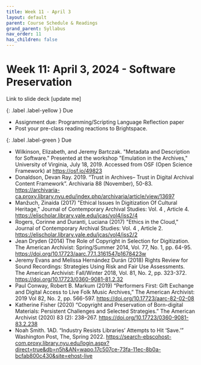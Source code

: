 ```yaml
---
title: Week 11 - April 3
layout: default
parent: Course Schedule & Readings
grand_parent: Syllabus
nav_order: 11
has_children: false
---
```


# Week 11: April 3, 2024 - Software Preservation

Link to slide deck [update me]

{: .label .label-yellow }
Due
* Assignment due: Programming/Scripting Language Reflection paper
* Post your pre-class reading reactions to Brightspace.

{: .label .label-green }
Due
* Wilkinson, Elizabeth, and Jeremy Bartczak. "Metadata and Description for Software." Presented at the workshop "Emulation in the Archives," University of Virginia, July 18, 2019. Accessed from OSF (Open Science Framework) at <a href="https://osf.io/49823" target="_blank">https://osf.io/49823</a>
* Donaldson, Devan Ray. 2019. “Trust in Archives– Trust in Digital Archival Content Framework”. Archivaria 88 (November), 50-83. <a href="https://archivaria-ca.proxy.library.nyu.edu/index.php/archivaria/article/view/13697" target="_blank">https://archivaria-ca.proxy.library.nyu.edu/index.php/archivaria/article/view/13697</a>
* Manžuch, Zinaida (2017) "Ethical Issues In Digitization Of Cultural Heritage," Journal of Contemporary Archival Studies: Vol. 4 , Article 4. <a href="https://elischolar.library.yale.edu/jcas/vol4/iss2/4" target="_blank">https://elischolar.library.yale.edu/jcas/vol4/iss2/4</a>
* Rogers, Corinne and Duranti, Luciana (2017) "Ethics in the Cloud," Journal of Contemporary Archival Studies: Vol. 4 , Article 2. <a href="https://elischolar.library.yale.edu/jcas/vol4/iss2/2" target="_blank">https://elischolar.library.yale.edu/jcas/vol4/iss2/2</a>
* Jean Dryden (2014) The Role of Copyright in Selection for Digitization. The American Archivist: Spring/Summer 2014, Vol. 77, No. 1, pp. 64-95. <a href="https://doi.org/10.17723/aarc.77.1.3161547p1678423w" target="_blank">https://doi.org/10.17723/aarc.77.1.3161547p1678423w</a>
* Jeremy Evans and Melissa Hernández Durán (2018) Rights Review for Sound Recordings: Strategies Using Risk and Fair Use Assessments. The American Archivist: Fall/Winter 2018, Vol. 81, No. 2, pp. 323-372. <a href="https://www.jstor.org/stable/48617860" target="_blank">https://doi.org/10.17723/0360-9081-81.2.32</a>
* Paul Conway, Robert B. Markum (2019) “Performers First: Gift Exchange and Digital Access to Live Folk Music Archives,” The American Archivist: 2019 Vol 82, No. 2, pp. 566-597. <a href="https://doi.org/10.17723/aarc-82-02-08" target="_blank">https://doi.org/10.17723/aarc-82-02-08</a>
* Katherine Fisher (2020) “Copyright and Preservation of Born-digital Materials: Persistent Challenges and Selected Strategies.”  The American Archivist (2020) 83 (2): 238–267. <a href="https://doi.org/10.17723/0360-9081-83.2.238" target="_blank">https://doi.org/10.17723/0360-9081-83.2.238</a>
* Noah Smith. 1AD. “Industry Resists Libraries’ Attempts to Hit ‘Save.’” Washington Post, The, Spring 2022. <a href="https://search-ebscohost-com.proxy.library.nyu.edu/login.aspx?direct=true&db=n5h&AN=wapo.17c507ce-73fa-11ec-8b0a-bcfab800c430&site=ehost-live" target="_blank">https://search-ebscohost-com.proxy.library.nyu.edu/login.aspx?direct=true&db=n5h&AN=wapo.17c507ce-73fa-11ec-8b0a-bcfab800c430&site=ehost-live</a>
